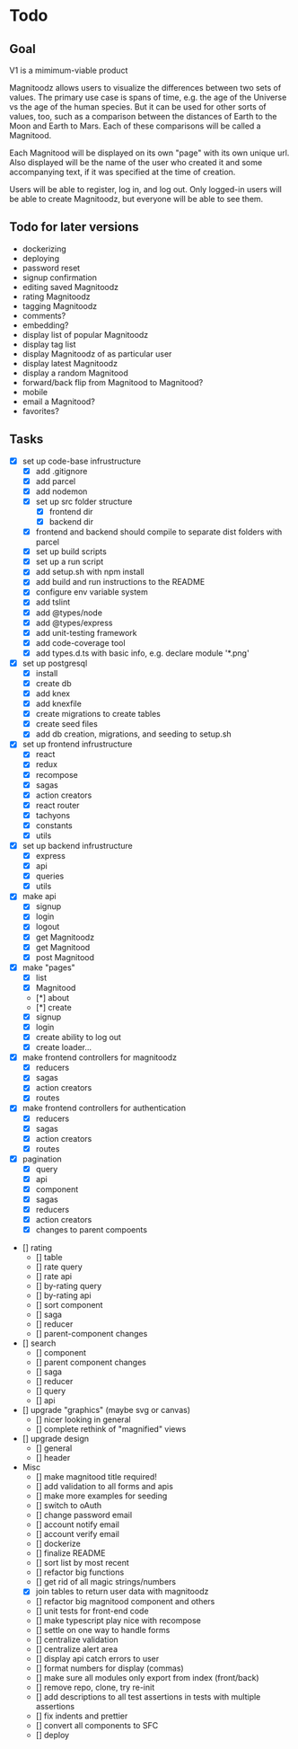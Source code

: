 # Todo

## Goal

V1 is a mimimum-viable product

Magnitoodz allows users to visualize the differences between two sets of values. The primary use case is spans of time, e.g. the age of the Universe vs the age of the human species. But it can be used for other sorts of values, too, such as a comparison between the distances of Earth to the Moon and Earth to Mars. Each of these comparisons will be called a Magnitood.

Each Magnitood will be displayed on its own "page" with its own unique url. Also displayed will be the name of the user who created it and some accompanying text, if it was specified at the time of creation.

Users will be able to register, log in, and log out. Only logged-in users will be able to create Magnitoodz, but everyone will be able to see them.

## Todo for later versions

- dockerizing
- deploying
- password reset
- signup confirmation
- editing saved Magnitoodz
- rating Magnitoodz
- tagging Magnitoodz
- comments?
- embedding?
- display list of popular Magnitoodz
- display tag list
- display Magnitoodz of as particular user
- display latest Magnitoodz
- display a random Magnitood
- forward/back flip from Magnitood to Magnitood?
- mobile
- email a Magnitood?
- favorites?

## Tasks

- [x] set up code-base infrustructure
  - [x] add .gitignore
  - [x] add parcel
  - [x] add nodemon
  - [x] set up src folder structure
    - [x] frontend dir
    - [x] backend dir
  - [x] frontend and backend should compile to separate dist folders with parcel
  - [x] set up build scripts
  - [x] set up a run script
  - [x] add setup.sh with npm install
  - [x] add build and run instructions to the README
  - [x] configure env variable system
  - [x] add tslint
  - [x] add @types/node
  - [x] add @types/express
  - [x] add unit-testing framework
  - [x] add code-coverage tool
  - [x] add types.d.ts with basic info, e.g. declare module '\*.png'
- [x] set up postgresql
  - [x] install
  - [x] create db
  - [x] add knex
  - [x] add knexfile
  - [x] create migrations to create tables
  - [x] create seed files
  - [x] add db creation, migrations, and seeding to setup.sh
- [x] set up frontend infrustructure
  - [x] react
  - [x] redux
  - [x] recompose
  - [x] sagas
  - [x] action creators
  - [x] react router
  - [x] tachyons
  - [x] constants
  - [x] utils
- [x] set up backend infrustructure
  - [x] express
  - [x] api
  - [x] queries
  - [x] utils
- [x] make api
  - [x] signup
  - [x] login
  - [x] logout
  - [x] get Magnitoodz
  - [x] get Magnitood
  - [x] post Magnitood
- [x] make "pages"
  - [x] list
  - [x] Magnitood
  - [*] about
  - [*] create
  - [x] signup
  - [x] login
  - [x] create ability to log out
  - [x] create loader...
- [x] make frontend controllers for magnitoodz
  - [x] reducers
  - [x] sagas
  - [x] action creators
  - [x] routes
- [x] make frontend controllers for authentication
  - [x] reducers
  - [x] sagas
  - [x] action creators
  - [x] routes
- [x] pagination
  - [x] query
  - [x] api
  - [x] component
  - [x] sagas
  - [x] reducers
  - [x] action creators
  - [x] changes to parent compoents
- [] rating
  - [] table
  - [] rate query
  - [] rate api
  - [] by-rating query
  - [] by-rating api
  - [] sort component
  - [] saga
  - [] reducer
  - [] parent-component changes
- [] search
  - [] component
  - [] parent component changes
  - [] saga
  - [] reducer
  - [] query
  - [] api
- [] upgrade "graphics" (maybe svg or canvas)
  - [] nicer looking in general
  - [] complete rethink of "magnified" views
- [] upgrade design
  - [] general
  - [] header
- Misc
  - [] make magnitood title required!
  - [] add validation to all forms and apis
  - [] make more examples for seeding
  - [] switch to oAuth
  - [] change password email
  - [] account notify email
  - [] account verify email
  - [] dockerize
  - [] finalize README
  - [] sort list by most recent
  - [] refactor big functions
  - [] get rid of all magic strings/numbers
  - [x] join tables to return user data with magnitoodz
  - [] refactor big magnitood component and others
  - [] unit tests for front-end code
  - [] make typescript play nice with recompose
  - [] settle on one way to handle forms
  - [] centralize validation
  - [] centralize alert area
  - [] display api catch errors to user
  - [] format numbers for display (commas)
  - [] make sure all modules only export from index (front/back)
  - [] remove repo, clone, try re-init
  - [] add descriptions to all test assertions in tests with multiple assertions
  - [] fix indents and prettier
  - [] convert all components to SFC
  - [] deploy
